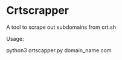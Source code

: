 # Crtscrapper
A tool to scrape out subdomains from crt.sh 

Usage:

python3 crtscapper.py domain_name.com


